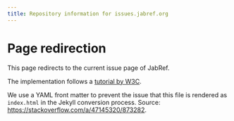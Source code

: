```yaml
---
title: Repository information for issues.jabref.org
---
```


# Page redirection

This page redirects to the current issue page of JabRef.

The implementation follows a [tutorial by W3C](https://www.w3docs.com/snippets/html/how-to-redirect-a-web-page-in-html.html).

We use a YAML front matter to prevent the issue that this file is rendered as `index.html` in the Jekyll conversion process.
Source: <https://stackoverflow.com/a/47145320/873282>.
